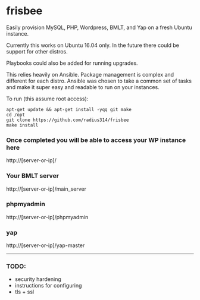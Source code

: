 # frisbee

Easily provision MySQL, PHP, Wordpress, BMLT, and Yap on a fresh Ubuntu instance.

Currently this works on Ubuntu 16.04 only.  In the future there could be support for other distros.

Playbooks could also be added for running upgrades.

This relies heavily on Ansible.  Package management is complex and different for each distro.  Ansible was chosen to take a common set of tasks and make it super easy and readable to run on your instances.

To run (this assume root access):

```shell
apt-get update && apt-get install -yqq git make
cd /opt
git clone https://github.com/radius314/frisbee
make install
```

### Once completed you will be able to access your WP instance here
http://[server-or-ip]/

### Your BMLT server
http://[server-or-ip]/main_server

### phpmyadmin
http://[server-or-ip]/phpmyadmin

### yap
http://[server-or-ip]/yap-master

---

### TODO:
* security hardening
* instructions for configuring
* tls + ssl